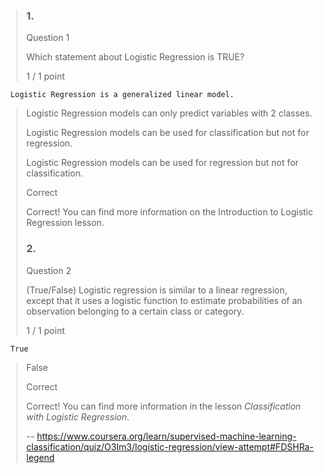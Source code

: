> ### 1.
> 
> Question 1
> 
> Which statement about Logistic Regression is TRUE?
> 
> 1 / 1 point
> 

      Logistic Regression is a generalized linear model. 
> 
>  Logistic Regression models can only predict variables with 2 classes. 
> 
>  Logistic Regression models can be used for classification but not for regression. 
> 
>  Logistic Regression models can be used for regression but not for classification. 
> 
> Correct
> 
> Correct! You can find more information on the Introduction to Logistic Regression lesson.
> 
> ### 2.
> 
> Question 2
> 
> (True/False) Logistic regression is similar to a linear regression, except that it uses a logistic function to estimate probabilities of an observation belonging to a certain class or category.
> 
> 1 / 1 point
> 

      True 
> 
>  False 
> 
> Correct
> 
> Correct! You can find more information in the lesson _Classification with Logistic Regression_.
>
> -- https://www.coursera.org/learn/supervised-machine-learning-classification/quiz/O3Im3/logistic-regression/view-attempt#FDSHRa-legend
